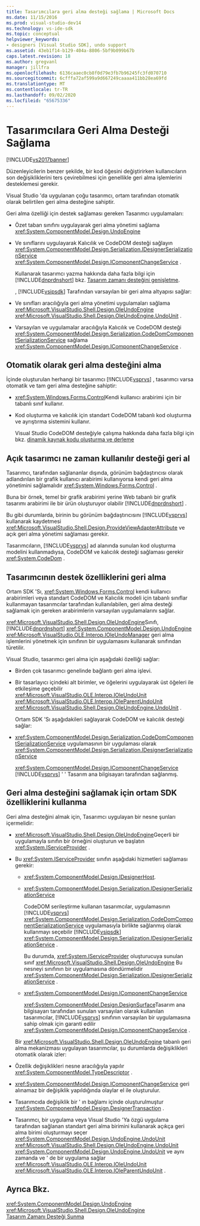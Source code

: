 ```yaml
---
title: Tasarımcılara geri alma desteği sağlama | Microsoft Docs
ms.date: 11/15/2016
ms.prod: visual-studio-dev14
ms.technology: vs-ide-sdk
ms.topic: conceptual
helpviewer_keywords:
- designers [Visual Studio SDK], undo support
ms.assetid: 43eb1f14-b129-404a-8806-5bf9b099b67b
caps.latest.revision: 18
ms.author: gregvanl
manager: jillfra
ms.openlocfilehash: 6136caaec0cb8f0d79e3fb7b96245fc3fd070710
ms.sourcegitcommit: 6cfffa72af599a9d667249caaaa411bb28ea69fd
ms.translationtype: MT
ms.contentlocale: tr-TR
ms.lasthandoff: 09/02/2020
ms.locfileid: "65675336"
---
```

# <a name="supplying-undo-support-to-designers"></a>Tasarımcılara Geri Alma Desteği Sağlama
[!INCLUDE[vs2017banner](../includes/vs2017banner.md)]

Düzenleyicilerin benzer şekilde, bir kod öğesini değiştirirken kullanıcıların son değişikliklerini ters çevirebilmesi için genellikle geri alma işlemlerini desteklemesi gerekir.  
  
 Visual Studio 'da uygulanan çoğu tasarımcı, ortam tarafından otomatik olarak belirtilen geri alma desteğine sahiptir.  
  
 Geri alma özelliği için destek sağlaması gereken Tasarımcı uygulamaları:  
  
- Özet taban sınıfını uygulayarak geri alma yönetimi sağlama <xref:System.ComponentModel.Design.UndoEngine>  
  
- Ve sınıflarını uygulayarak Kalıcılık ve CodeDOM desteği sağlayın <xref:System.ComponentModel.Design.Serialization.IDesignerSerializationService> <xref:System.ComponentModel.Design.IComponentChangeService> .  
  
  Kullanarak tasarımcı yazma hakkında daha fazla bilgi için [!INCLUDE[dnprdnshort](../includes/dnprdnshort-md.md)] bkz. [Tasarım zamanı desteğini genişletme](https://msdn.microsoft.com/library/d6ac8a6a-42fd-4bc8-bf33-b212811297e2).  
  
  , [!INCLUDE[vsipsdk](../includes/vsipsdk-md.md)] Tarafından varsayılan bir geri alma altyapısı sağlar:  
  
- Ve sınıfları aracılığıyla geri alma yönetimi uygulamaları sağlama <xref:Microsoft.VisualStudio.Shell.Design.OleUndoEngine> <xref:Microsoft.VisualStudio.Shell.Design.OleUndoEngine.UndoUnit> .  
  
- Varsayılan ve uygulamalar aracılığıyla Kalıcılık ve CodeDOM desteği <xref:System.ComponentModel.Design.Serialization.CodeDomComponentSerializationService> sağlama <xref:System.ComponentModel.Design.IComponentChangeService> .  
  
## <a name="obtaining-undo-support-automatically"></a>Otomatik olarak geri alma desteğini alma  
 İçinde oluşturulan herhangi bir tasarımcı [!INCLUDE[vsprvs](../includes/vsprvs-md.md)] , tasarımcı varsa otomatik ve tam geri alma desteğine sahiptir:  
  
- <xref:System.Windows.Forms.Control>Kendi kullanıcı arabirimi için bir tabanlı sınıf kullanır.  
  
- Kod oluşturma ve kalıcılık için standart CodeDOM tabanlı kod oluşturma ve ayrıştırma sistemini kullanır.  
  
     Visual Studio CodeDOM desteğiyle çalışma hakkında daha fazla bilgi için bkz. [dinamik kaynak kodu oluşturma ve derleme](https://msdn.microsoft.com/library/d077a3e8-bd81-4bdf-b6a3-323857ea30fb)  
  
## <a name="when-to-use-explicit-designer-undo-support"></a>Açık tasarımcı ne zaman kullanılır desteği geri al  
 Tasarımcı, tarafından sağlananlar dışında, görünüm bağdaştırıcısı olarak adlandırılan bir grafik kullanıcı arabirimi kullanıyorsa kendi geri alma yönetimini sağlamalıdır <xref:System.Windows.Forms.Control> .  
  
 Buna bir örnek, temel bir grafik arabirimi yerine Web tabanlı bir grafik tasarımı arabirimi ile bir ürün oluşturuyor olabilir [!INCLUDE[dnprdnshort](../includes/dnprdnshort-md.md)] .  
  
 Bu gibi durumlarda, birinin bu görünüm bağdaştırıcısını [!INCLUDE[vsprvs](../includes/vsprvs-md.md)] kullanarak kaydetmesi <xref:Microsoft.VisualStudio.Shell.Design.ProvideViewAdapterAttribute> ve açık geri alma yönetimi sağlaması gerekir.  
  
 Tasarımcıların, [!INCLUDE[vsprvs](../includes/vsprvs-md.md)] ad alanında sunulan kod oluşturma modelini kullanmadıysa, CodeDOM ve kalıcılık desteği sağlaması gerekir <xref:System.CodeDom> .  
  
## <a name="undo-support-features-of-the-designer"></a>Tasarımcının destek özelliklerini geri alma  
 Ortam SDK 'Sı, <xref:System.Windows.Forms.Control> kendi kullanıcı arabirimleri veya standart CodeDOM ve Kalıcılık modeli için tabanlı sınıflar kullanmayan tasarımcılar tarafından kullanılabilen, geri alma desteği sağlamak için gereken arabirimlerin varsayılan uygulamalarını sağlar.  
  
 <xref:Microsoft.VisualStudio.Shell.Design.OleUndoEngine>Sınıfı, [!INCLUDE[dnprdnshort](../includes/dnprdnshort-md.md)] <xref:System.ComponentModel.Design.UndoEngine> <xref:Microsoft.VisualStudio.OLE.Interop.IOleUndoManager> geri alma işlemlerini yönetmek için sınıfının bir uygulamasını kullanarak sınıfından türetilir.  
  
 Visual Studio, tasarımcı geri alma için aşağıdaki özelliği sağlar:  
  
- Birden çok tasarımcı genelinde bağlantı geri alma işlevi.  
  
- Bir tasarlayıcı içindeki alt birimler, ve öğelerini uygulayarak üst öğeleri ile etkileşime geçebilir <xref:Microsoft.VisualStudio.OLE.Interop.IOleUndoUnit> <xref:Microsoft.VisualStudio.OLE.Interop.IOleParentUndoUnit> <xref:Microsoft.VisualStudio.Shell.Design.OleUndoEngine.UndoUnit> .  
  
  Ortam SDK 'Sı aşağıdakileri sağlayarak CodeDOM ve kalıcılık desteği sağlar:  
  
- <xref:System.ComponentModel.Design.Serialization.CodeDomComponentSerializationService> uygulamasının bir uygulaması olarak <xref:System.ComponentModel.Design.Serialization.IDesignerSerializationService>  
  
  <xref:System.ComponentModel.Design.IComponentChangeService> [!INCLUDE[vsprvs](../includes/vsprvs-md.md)] ' ' Tasarım ana bilgisayarı tarafından sağlanmış.  
  
## <a name="using-the-environment-sdk-features-to-supply-undo-support"></a>Geri alma desteğini sağlamak için ortam SDK özelliklerini kullanma  
 Geri alma desteğini almak için, Tasarımcı uygulayan bir nesne şunları içermelidir:  
  
- <xref:Microsoft.VisualStudio.Shell.Design.OleUndoEngine>Geçerli bir uygulamayla sınıfın bir örneğini oluşturun ve başlatın <xref:System.IServiceProvider> .  
  
- Bu <xref:System.IServiceProvider> sınıfın aşağıdaki hizmetleri sağlaması gerekir:  
  
  - <xref:System.ComponentModel.Design.IDesignerHost>.  
  
  - <xref:System.ComponentModel.Design.Serialization.IDesignerSerializationService>  
  
       CodeDOM serileştirme kullanan tasarımcılar, uygulamasının [!INCLUDE[vsprvs](../includes/vsprvs-md.md)] <xref:System.ComponentModel.Design.Serialization.CodeDomComponentSerializationService> uygulamasıyla birlikte sağlanmış olarak kullanmayı seçebilir [!INCLUDE[vsipsdk](../includes/vsipsdk-md.md)] <xref:System.ComponentModel.Design.Serialization.IDesignerSerializationService> .  
  
       Bu durumda, <xref:System.IServiceProvider> oluşturucuya sunulan sınıf <xref:Microsoft.VisualStudio.Shell.Design.OleUndoEngine> Bu nesneyi sınıfının bir uygulamasına döndürmelidir <xref:System.ComponentModel.Design.Serialization.IDesignerSerializationService> .  
  
  - <xref:System.ComponentModel.Design.IComponentChangeService>  
  
       <xref:System.ComponentModel.Design.DesignSurface>Tasarım ana bilgisayarı tarafından sunulan varsayılan olarak kullanılan tasarımcılar, [!INCLUDE[vsprvs](../includes/vsprvs-md.md)] sınıfının varsayılan bir uygulamasına sahip olmak için garanti edilir <xref:System.ComponentModel.Design.IComponentChangeService> .  
  
  Bir <xref:Microsoft.VisualStudio.Shell.Design.OleUndoEngine> tabanlı geri alma mekanizması uygulayan tasarımcılar, şu durumlarda değişiklikleri otomatik olarak izler:  
  
- Özellik değişiklikleri nesne aracılığıyla yapılır <xref:System.ComponentModel.TypeDescriptor> .  
  
- <xref:System.ComponentModel.Design.IComponentChangeService> geri alınamaz bir değişiklik yapıldığında olaylar el ile oluşturulur.  
  
- Tasarımcıda değişiklik bir ' ın bağlamı içinde oluşturulmuştur <xref:System.ComponentModel.Design.DesignerTransaction> .  
  
- Tasarımcı, bir uygulama veya Visual Studio 'Ya özgü uygulama tarafından sağlanan standart geri alma birimini kullanarak açıkça geri alma birimi oluşturmayı seçer <xref:System.ComponentModel.Design.UndoEngine.UndoUnit> <xref:Microsoft.VisualStudio.Shell.Design.OleUndoEngine.UndoUnit> <xref:System.ComponentModel.Design.UndoEngine.UndoUnit> ve aynı zamanda ve ' de bir uygulama sağlar <xref:Microsoft.VisualStudio.OLE.Interop.IOleUndoUnit> <xref:Microsoft.VisualStudio.OLE.Interop.IOleParentUndoUnit> .  
  
## <a name="see-also"></a>Ayrıca Bkz.  
 <xref:System.ComponentModel.Design.UndoEngine>   
 <xref:Microsoft.VisualStudio.Shell.Design.OleUndoEngine>   
 [Tasarım Zamanı Desteği Sunma](https://msdn.microsoft.com/library/d6ac8a6a-42fd-4bc8-bf33-b212811297e2)
